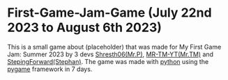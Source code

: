 # First-Game-Jam-Game (July 22nd 2023 to August 6th 2023)
This is a small game about (placeholder) that was made for My First Game Jam: Summer 2023 by 3 devs [Shresth06(Mr.P)](https://github.com/shresth06), [MR-TM-YT(Mr.TM)](https://github.com/Mr-TM-YT) and [StepingForward(Stephan)](https://github.com/StepingForward).
The game was made with [python](https://www.python.org/) using the [pygame](https://www.pygame.org/news) framework in 7 days.

